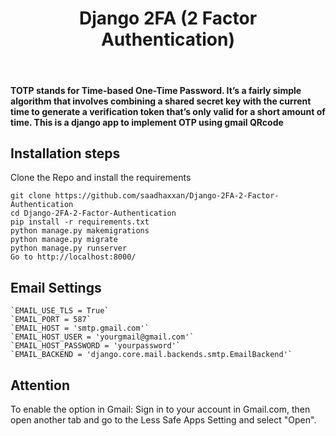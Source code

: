 <div align="center">
<h1>Django 2FA (2 Factor Authentication)</h1>
<br>
</div>
<h4>TOTP stands for Time-based One-Time Password. It’s a fairly simple algorithm that involves combining a shared secret key with the current time to generate a verification token that’s only valid for a short amount of time. This is a django app to implement OTP using gmail QRcode</h4>

## Installation steps

Clone the Repo and install the requirements

```
git clone https://github.com/saadhaxxan/Django-2FA-2-Factor-Authentication
cd Django-2FA-2-Factor-Authentication
pip install -r requirements.txt
python manage.py makemigrations
python manage.py migrate
python manage.py runserver
Go to http://localhost:8000/
```

## Email Settings

```
`EMAIL_USE_TLS = True`
`EMAIL_PORT = 587`
`EMAIL_HOST = 'smtp.gmail.com'`
`EMAIL_HOST_USER = 'yourgmail@gmail.com'`
`EMAIL_HOST_PASSWORD = 'yourpassword'`
`EMAIL_BACKEND = 'django.core.mail.backends.smtp.EmailBackend'`
```

## Attention

To enable the option in Gmail: Sign in to your account in Gmail.com, then open another tab and go to the Less Safe Apps Setting and select "Open".
